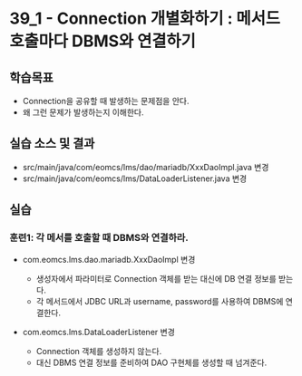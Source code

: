 # 39_1 - Connection 개별화하기 : 메서드 호출마다 DBMS와 연결하기


## 학습목표

- Connection을 공유할 때 발생하는 문제점을 안다.
- 왜 그런 문제가 발생하는지 이해한다.

## 실습 소스 및 결과

- src/main/java/com/eomcs/lms/dao/mariadb/XxxDaoImpl.java 변경
- src/main/java/com/eomcs/lms/DataLoaderListener.java 변경


## 실습  

### 훈련1: 각 메서를 호출할 때 DBMS와 연결하라.

- com.eomcs.lms.dao.mariadb.XxxDaoImpl 변경
  - 생성자에서 파라미터로 Connection 객체를 받는 대신에 DB 연결 정보를 받는다.
  - 각 메서드에서 JDBC URL과 username, password를 사용하여 DBMS에 연결한다.

- com.eomcs.lms.DataLoaderListener 변경
  - Connection 객체를 생성하지 않는다.
  - 대신 DBMS 연결 정보를 준비하여 DAO 구현체를 생성할 때 넘겨준다.
  
  
  
  
  
  
  
  
  
  
  
  
  